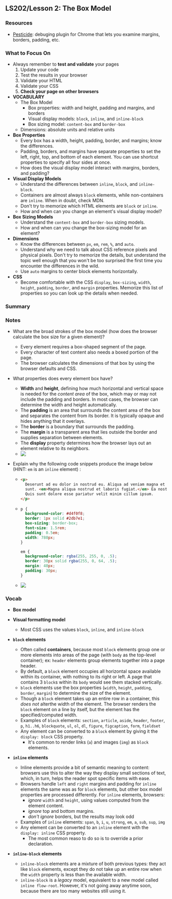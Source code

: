 ## LS202/Lesson 2: The Box Model

### Resources

* <a href="https://chrome.google.com/webstore/detail/pesticide-for-chrome-with/eipbgplchlidkojmppclhkechkhmlefi?hl=en">Pesticide</a>: debuging plugin for Chrome that lets you examine margins, borders, padding, etc.

### What to Focus On

* Always remember to **test and validate** your pages
  1. Update your code
  2. Test the results in your browser
  3. Validate your HTML
  4. Validate your CSS
  5. **Check your page on other browsers**
* **VOCABULARY**
  * The Box Model
    * Box properties: width and height, padding and margins, and borders
    * Visual display models: `block`, `inline`, and `inline-block`
    * Box sizing model: `content-box` and `border-box`
  * Dimensions: absolute units and relative units
* **Box Properties**
  * Every box has a width, height, padding, border, and margins; know the differences.
  * Padding, borders, and margins have separate properties to set the left, right, top, and bottom of each element. You can use shortcut properties to specify all four sides at once.
  * How does the visual display model interact with margins, borders, and padding?
* **Visual Display Models**
  * Understand the differences between `inline`, `block`, and `inline-block`.
  * Containers are almost always `block` elements, while non-containers are `inline`. When in doubt, check MDN.
  * Don't try to memorize which HTML elements are `block` or `inline`.
  * How and when can you change an element's visual display model?
* **Box Sizing Models**
  * Understand the `content-box` and `border-box` sizing models.
  * How and when can you change the box-sizing model for an element?
* **Dimensions**
  * Know the differences between `px`, `em`, `rem`, `%`, and `auto`.
  * Understand why we need to talk about CSS reference pixels and physical pixels. Don't try to memorize the details, but understand the topic well enough that you won't be too surprised the first time you encounter the differences in the wild.
  * Use `auto` margins to center block elements horizontally.
* **CSS**
  * Become comfortable with the CSS `display`, `box-sizing`, `width`, `height`, `padding`, `border`, and `margin` properties. Memorize this list of properties so you can look up the details when needed.

### Summary

### Notes

* What are the broad strokes of the box model (how does the browser calculate the box size for a given element)?

  * Every element requires a box-shaped segment of the page.
  * Every character of text content also needs a boxed portion of the page.
  * The browser calculates the dimensions of that box by using the browser defaults and CSS. 

* What properties does every element box have?

  * **Width** and **height**, defining how much horizontal and vertical space is needed for the *content area* of the box, which may or may not include the padding and borders. In most cases, the browser can determine the width and height automatically.
  * The **padding** is an area that surrounds the content area of the box and separates the content from its border. It is typically opaque and hides anything that it overlays.
  * The **border** is a boundary that surrounds the padding.
  * The **margin** is a transparent area that lies outside the border and supplies separation between elements.
  * The **display** property determines how the browser lays out an element relative to its neighbors.
  * <img src="https://d3jtzah944tvom.cloudfront.net/202/images/lesson_2/chrome_box_model.png" align="left" />

* Explain why the following code snippets produce the image below (HINT: `em` is an `inline` element) :

  * ```html
    <p>
      Deserunt ad eu dolor in nostrud eu. Aliqua ad veniam magna et nostrud. Non ea
      sunt. <em>Magna aliqua nostrud et laboris fugiat.</em> Ea nostrud non laboris.
      Quis sunt dolore esse pariatur velit minim cillum ipsum.
    </p>
    ```

  * ```css
    p {
      background-color: #d4f0f8;
      border: 1px solid #2db7e1;
      box-sizing: border-box;
      font-size: 1.5rem;
      padding: 0.5em;
      width: 780px;
    }
    
    em {
      background-color: rgba(255, 255, 0, .5);
      border: 30px solid rgba(255, 0, 64, .5);
      margin: 40px;
      padding: 30px;
    }
    ```

  * <img src="https://d3jtzah944tvom.cloudfront.net/202/images/lesson_2/the-visual-formatting-model-01.png" align="left" />

### Vocab

* **Box model**

* **Visual formatting model**
  * Most CSS uses the values `block`, `inline`, and `inline-block`
* **`block` elements**
  * Often called **containers**, because most `block` elements group one or more elements into areas of the page (with `body` as the top-level container); ex: `header` elements group elements together into a page header.
  * By default, a `block` element occupies all horizontal space available within its container, with nothing to its right or left. A page that contains 3 `block`s within its `body` would see them stacked vertically.
  * `block` elements use the box properties (`width`, `height`, `padding`, `border`, `margin`) to determine the size of the element.
  * Though a `block` element takes up an entire row in a container, this *does not* alterthe width of the element. The browser renders the `block` element on a line by itself, but the element has the specified/computed width.
  * Examples of `block` elements: `section`, `article`, `aside`, `header`, `footer`, `p`, `h1..h6`, `blockquote`, `ul`, `ol`, `dl`, `figure`, `figcaption`, `form`, `fieldset`
  * Any element can be converted to a `block` element by giving it the `display: block` CSS property. 
    * It's common to render links (`a`) and images (`img`) as `block` elements.
* **`inline` elements**
  * Inline elements provide a bit of semantic meaning to content: browsers use this to alter the way they display small sections of text, which, in turn, helps the reader spot specific items with ease.
  * Browsers handle `left` and `right` margins and padding for `inline` elements the same was as for `block` elements, but other box model properties are processed differently. For `inline` elements, browsers:
    * *ignore* `width` and `height`, using values computed from the element content.
    * *ignore* top and bottom margins.
    * *don't ignore* borders, but the results may look odd
  * Examples of `inline` elements: `span`, `b`, `i`, `u`, `strong`, `em`, `a`, `sub`, `sup`, `img`
  * Any element can be converted to an `inline` element with the `display: inline` CSS property.
    * The most common reaso to do so is to override a prior declaration.
* **`inline-block` elements**
  * `inline-block` elements are a mixture of both previous types: they act like `block` elements, except they do not take up an entire row when the `width` property is less than the available width.
  * `inline-block` is a *legacy* model, equivalent to a new model called `inline flow-root`. However, it's not going away anytime soon, because there are too many websites still using it.